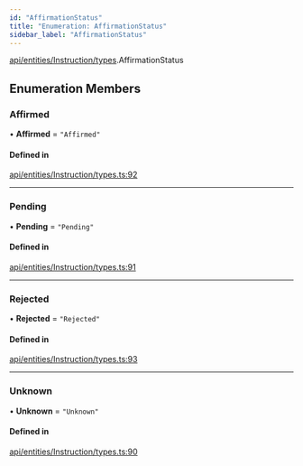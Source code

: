 ```yaml
---
id: "AffirmationStatus"
title: "Enumeration: AffirmationStatus"
sidebar_label: "AffirmationStatus"
---
```


[api/entities/Instruction/types](../../../../../../modules/API/Entities/Instruction/Types/Types.md).AffirmationStatus

## Enumeration Members

### Affirmed

• **Affirmed** = ``"Affirmed"``

#### Defined in

[api/entities/Instruction/types.ts:92](https://github.com/PolymeshAssociation/polymesh-sdk/blob/0dbd0ebd0/src/api/entities/Instruction/types.ts#L92)

___

### Pending

• **Pending** = ``"Pending"``

#### Defined in

[api/entities/Instruction/types.ts:91](https://github.com/PolymeshAssociation/polymesh-sdk/blob/0dbd0ebd0/src/api/entities/Instruction/types.ts#L91)

___

### Rejected

• **Rejected** = ``"Rejected"``

#### Defined in

[api/entities/Instruction/types.ts:93](https://github.com/PolymeshAssociation/polymesh-sdk/blob/0dbd0ebd0/src/api/entities/Instruction/types.ts#L93)

___

### Unknown

• **Unknown** = ``"Unknown"``

#### Defined in

[api/entities/Instruction/types.ts:90](https://github.com/PolymeshAssociation/polymesh-sdk/blob/0dbd0ebd0/src/api/entities/Instruction/types.ts#L90)
